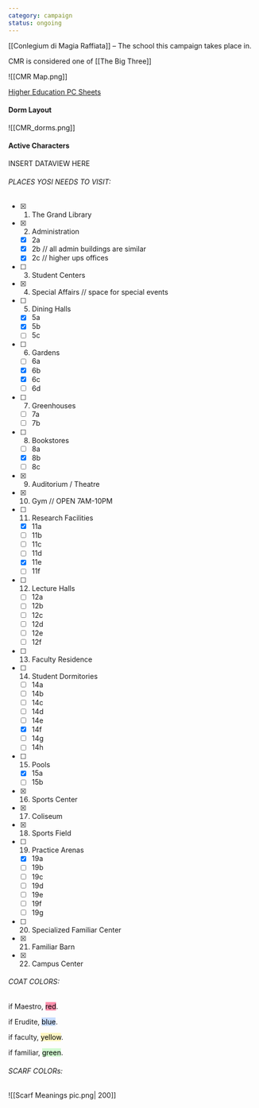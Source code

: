 ```yaml
---
category: campaign
status: ongoing
---
```


[[Conlegium di Magia Raffiata]] – The school this campaign takes place in. 

CMR is considered one of [[The Big Three]]

![[CMR Map.png]]

[Higher Education PC Sheets](https://docs.google.com/spreadsheets/d/1SD8yZaNlWF2spqIzVsHLv3qdJXbmaIDJszS9Fb8U3No/edit?gid=1872650604#gid=1872650604_)

#### Dorm Layout

![[CMR_dorms.png]]

#### Active Characters

INSERT DATAVIEW HERE

###### PLACES YOSI NEEDS TO VISIT: 

- [x] 1. The Grand Library
- [x] 2. Administration
	- [x] 2a
	- [x] 2b // all admin buildings are similar
	- [x] 2c  // higher ups offices
- [ ] 3. Student Centers
- [x] 4. Special Affairs // space for special events
- [ ] 5. Dining Halls
	- [x] 5a
	- [x] 5b
	- [ ] 5c
- [ ] 6. Gardens
	- [ ] 6a
	- [x] 6b
	- [x] 6c
	- [ ] 6d
- [ ] 7. Greenhouses
	- [ ] 7a
	- [ ] 7b
- [ ] 8. Bookstores
	- [ ] 8a
	- [x] 8b
	- [ ] 8c
- [x] 9. Auditorium / Theatre
- [x] 10. Gym // OPEN 7AM-10PM
- [ ] 11. Research Facilities
	- [x] 11a
	- [ ] 11b
	- [ ] 11c
	- [ ] 11d
	- [x] 11e
	- [ ] 11f
- [ ] 12. Lecture Halls
	- [ ] 12a
	- [ ] 12b
	- [ ] 12c
	- [ ] 12d
	- [ ] 12e
	- [ ] 12f
- [ ] 13. Faculty Residence
- [ ] 14. Student Dormitories
	- [ ] 14a
	- [ ] 14b
	- [ ] 14c
	- [ ] 14d
	- [ ] 14e
	- [x] 14f
	- [ ] 14g
	- [ ] 14h
- [ ] 15. Pools
	- [x] 15a
	- [ ] 15b
- [x] 16. Sports Center
- [x] 17. Coliseum
- [x] 18. Sports Field
- [ ] 19. Practice Arenas
	- [x] 19a
	- [ ] 19b
	- [ ] 19c
	- [ ] 19d
	- [ ] 19e
	- [ ] 19f
	- [ ] 19g
- [ ] 20. Specialized Familiar Center
- [x] 21. Familiar Barn
- [x] 22. Campus Center
###### COAT COLORS: 

if Maestro, <mark style="background: #FF5582A6;">red</mark>. 

if Erudite, <mark style="background: #ADCCFFA6;">blue</mark>. 

if faculty, <mark style="background: #FFF3A3A6;">yellow</mark>. 

if familiar, <mark style="background: #BBFABBA6;">green</mark>. 

###### SCARF COLORs:

![[Scarf Meanings pic.png| 200]]
